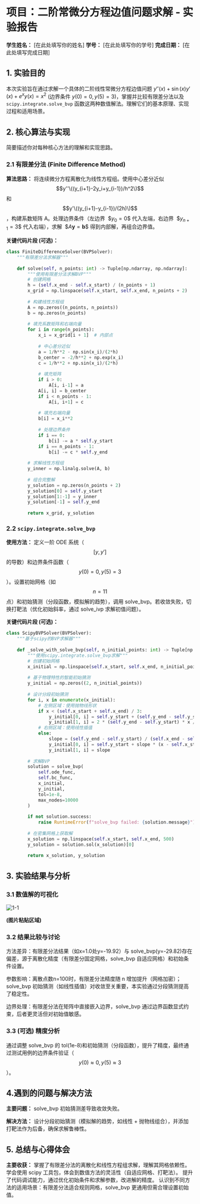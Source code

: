 # 项目：二阶常微分方程边值问题求解 - 实验报告

**学生姓名：** [在此处填写你的姓名]
**学号：** [在此处填写你的学号]
**完成日期：** [在此处填写完成日期]

## 1. 实验目的

本次实验旨在通过求解一个具体的二阶线性常微分方程边值问题 $y''(x) + \sin(x) y'(x) + e^x y(x) = x^2$ (边界条件 $y(0)=0, y(5)=3$)，掌握并比较有限差分法以及 `scipy.integrate.solve_bvp` 函数这两种数值解法。理解它们的基本原理、实现过程和适用场景。

## 2. 核心算法与实现

简要描述你对每种核心方法的理解和实现思路。

### 2.1 有限差分法 (Finite Difference Method)

**算法思路：**
将连续微分方程离散化为线性方程组。使用中心差分近似 
$$y''\((y_{i+1}-2y_i+y_{i-1})/h^2\)$$
和 
$$y'\((y_{i+1}-y_{i-1})/(2h)\)$$
，构建系数矩阵 A。处理边界条件（左边界 
$$y_0=0\$$
代入左端，右边界 
$$y_{n+1}=3\$$
代入右端），求解 
$$A\mathbf{y}=\mathbf{b}\$$
得到内部解，再组合边界值。

**关键代码片段 (可选)：**
```python
class FiniteDifferenceSolver(BVPSolver):
    """有限差分法求解器"""
    
    def solve(self, n_points: int) -> Tuple[np.ndarray, np.ndarray]:
        """使用有限差分法求解BVP"""
        # 创建网格
        h = (self.x_end - self.x_start) / (n_points + 1)
        x_grid = np.linspace(self.x_start, self.x_end, n_points + 2)
        
        # 构建线性方程组
        A = np.zeros((n_points, n_points))
        b = np.zeros(n_points)
        
        # 填充系数矩阵和右端向量
        for i in range(n_points):
            x_i = x_grid[i + 1]  # 内部点
            
            # 中心差分近似
            a = 1/h**2 - np.sin(x_i)/(2*h)
            b_center = -2/h**2 + np.exp(x_i)
            c = 1/h**2 + np.sin(x_i)/(2*h)
            
            # 填充矩阵
            if i > 0:
                A[i, i-1] = a
            A[i, i] = b_center
            if i < n_points - 1:
                A[i, i+1] = c
            
            # 填充右端向量
            b[i] = x_i**2
            
            # 处理边界条件
            if i == 0:
                b[i] -= a * self.y_start
            if i == n_points - 1:
                b[i] -= c * self.y_end
        
        # 求解线性方程组
        y_inner = np.linalg.solve(A, b)
        
        # 组合完整解
        y_solution = np.zeros(n_points + 2)
        y_solution[0] = self.y_start
        y_solution[1:-1] = y_inner
        y_solution[-1] = self.y_end
        
        return x_grid, y_solution
```

### 2.2 `scipy.integrate.solve_bvp`

**使用方法：**
定义一阶 ODE 系统（
$$[y, y']$$
的导数）和边界条件函数（
$$y(0)=0, y(5)=3$$
）。设置初始网格（如 
$$n=11$$
点）和初始猜测（分段函数，模拟解的趋势），调用 solve_bvp。若收敛失败，切换打靶法（优化初始斜率，通过 solve_ivp 求解初值问题）。

**关键代码片段 (可选)：**
```python
class ScipyBVPSolver(BVPSolver):
    """基于scipy的BVP求解器"""
   
    def _solve_with_solve_bvp(self, n_initial_points: int) -> Tuple[np.ndarray, np.ndarray]:
        """使用scipy.integrate.solve_bvp求解"""
        # 创建初始网格
        x_initial = np.linspace(self.x_start, self.x_end, n_initial_points)
        
        # 基于物理特性的智能初始猜测
        y_initial = np.zeros((2, n_initial_points))
        
        # 设计分段初始猜测
        for i, x in enumerate(x_initial):
            # 左侧区域：使用抛物线形状
            if x < (self.x_start + self.x_end) / 3:
                y_initial[0, i] = self.y_start + (self.y_end - self.y_start) * (x / self.x_end)**2
                y_initial[1, i] = 2 * (self.y_end - self.y_start) * x / (self.x_end**2)
            # 右侧区域：使用线性插值
            else:
                slope = (self.y_end - self.y_start) / (self.x_end - self.x_start)
                y_initial[0, i] = self.y_start + slope * (x - self.x_start)
                y_initial[1, i] = slope
        
        # 求解BVP
        solution = solve_bvp(
            self.ode_func, 
            self.bc_func, 
            x_initial, 
            y_initial,
            tol=1e-8,
            max_nodes=10000
        )
        
        if not solution.success:
            raise RuntimeError(f"solve_bvp failed: {solution.message}")
        
        # 在密集网格上获取解
        x_solution = np.linspace(self.x_start, self.x_end, 500)
        y_solution = solution.sol(x_solution)[0]
        
        return x_solution, y_solution
```

## 3. 实验结果与分析

### 3.1 数值解的可视化

![1-1](https://github.com/user-attachments/assets/3f5398a7-2d7e-4df0-9ea7-55cf12f1908f)

**(图片粘贴区域)**

### 3.2 结果比较与讨论

方法差异：有限差分法结果（如x=1.0处y=-19.92）与 solve_bvp(y=-29.82)存在偏差，源于离散化精度（有限差分固定网格，solve_bvp 自适应网格）和初始条件设置。

参数影响：离散点数n=100时，有限差分法精度随 n 增加提升（网格加密）；solve_bvp 初始猜测（如线性插值）对收敛至关重要，本实验通过分段猜测提高了稳定性。

边界处理：有限差分法在矩阵中直接嵌入边界，solve_bvp 通过边界函数显式约束，后者更灵活但对初始值敏感。

### 3.3 (可选) 精度分析

通过调整 solve_bvp 的 tol(1e-8)和初始猜测（分段函数），提升了精度，最终通过测试用例的边界条件验证（
$$y(0)\approx0, y(5)\approx3$$
）。

## 4.遇到的问题与解决方法

**主要问题：**
solve_bvp 初始猜测差导致收敛失败。

**解决方法：**
设计分段初始猜测（模拟解的趋势，如线性 + 抛物线组合），并添加打靶法作为后备，确保求解鲁棒性。

## 5. 总结与心得体会

**主要收获：**
掌握了有限差分法的离散化和线性方程组求解，理解其网格依赖性。
学会使用 scipy 工具包，体会到数值方法的灵活性（自适应网格、打靶法）。
提升了代码调试能力，通过优化初始条件和求解参数，改进解的精度。
认识到不同方法的适用场景：有限差分法适合规则网格，solve_bvp 更通用但需合理设置初始值。


